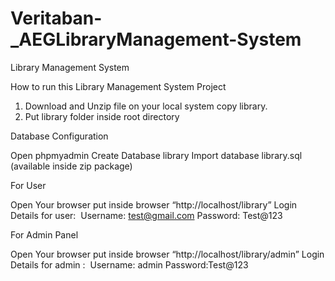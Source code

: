 # Veritaban-_AEGLibraryManagement-System
Library Management System

How to run this Library Management System Project

1. Download and Unzip file on your local system copy library.
2. Put library folder inside root directory

Database Configuration

Open phpmyadmin
Create Database library
Import database library.sql (available inside zip package)

For User

Open Your browser put inside browser “http://localhost/library”
Login Details for user: 
Username: test@gmail.com
Password: Test@123

For Admin Panel

Open Your browser put inside browser “http://localhost/library/admin”
Login Details for admin : 
Username: admin
Password:Test@123
